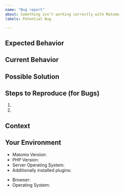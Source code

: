 ```yaml
---
name: "Bug report"
about: Something isn't working correctly with Matomo
labels: Potential Bug

---
```


<!-- Please provide a short summary of the issue in the *Title* above -->

<!-- Important: Please contact the Matomo community forum for questions: https://forum.matomo.org/ -->
<!-- Important: If this bug is regarding a premium plugin you purchased on plugins.matomo.org, please email shop@innocraft.com instead of creating a bug report here. -->

## Expected Behavior
<!-- When describing a bug, please tell us what should happen -->
<!-- When suggesting a change/improvement, please tell us how it should work -->

## Current Behavior
<!-- For bugs please tell us what happens instead of the expected behavior -->
<!-- If suggesting a change/improvement, explain the difference from current behavior -->

## Possible Solution
<!-- Not required, but if possible try to describe a fix or ideas -->
<!-- how to implement the suggested change or improvement -->

## Steps to Reproduce (for Bugs)
<!-- For UI bugs, please try to reproduce that on our demo (https://demo.matomo.cloud/) -->
<!-- if that is possible, please include the URLs and steps how to reprduce it there -->
<!-- For other bugs or UI bugs that can't be reproduced on Demo, please include any relevant -->
<!-- URLs or commands your are using that may help us to reproduce the bug -->
1.
2.

## Context
<!-- How has this issue affected you? What are you trying to accomplish? -->
<!-- Providing context helps us come up with a solution that is most useful in the real world -->
<!-- If there already was a discussion on our community forum about this topic, please also -->
<!-- include the link here, as the posts might provide some helpful information -->


## Your Environment

<!-- Include as many relevant details about the environment you experienced the bug in -->
<!-- You can find some of that information in the system check -->
* Matomo Version:
* PHP Version:
* Server Operating System:
* Additionally installed plugins:
<!-- For UI Bugs please also tell us something about your environment -->
* Browser:
* Operating System:
